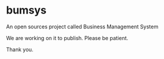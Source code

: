 # bumsys
An open sources project called Business Management System

We are working on it to publish. Please be patient.

Thank you.
